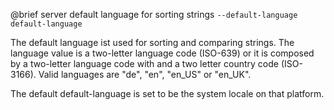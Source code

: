 

@brief server default language for sorting strings
`--default-language default-language`

The default language ist used for sorting and comparing strings.
The language value is a two-letter language code (ISO-639) or it is
composed by a two-letter language code with and a two letter country code
(ISO-3166). Valid languages are "de", "en", "en_US" or "en_UK".

The default default-language is set to be the system locale on that
platform.

